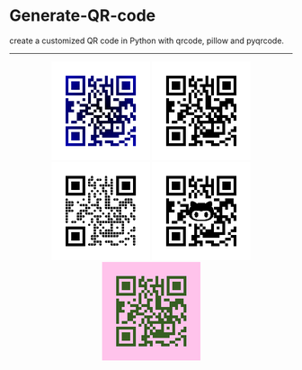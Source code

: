 # Generate-QR-code

create a customized QR code in Python with qrcode, pillow and pyqrcode.
<hr>
<div align="center">

![Colored Image](colored.png)  ![Default Image](default.png)  ![Round Image](round.png)  ![Embedded Image](embeded.png)  ![Git Image](git.png)

</div>
